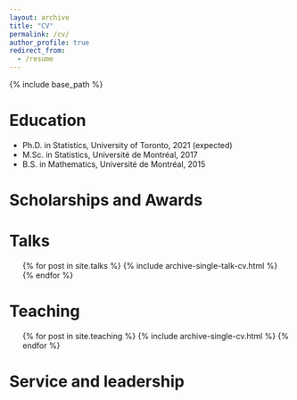 ```yaml
---
layout: archive
title: "CV"
permalink: /cv/
author_profile: true
redirect_from:
  - /resume
---
```


{% include base_path %}

Education
======
* Ph.D. in Statistics, University of Toronto, 2021 (expected)
* M.Sc. in Statistics, Université de Montréal, 2017
* B.S. in Mathematics, Université de Montréal, 2015

Scholarships and Awards
======

<!---
Publications
======
  <ul>{% for post in site.publications %}
    {% include archive-single-cv.html %}
  {% endfor %}</ul>
--->

Talks
======
  <ul>{% for post in site.talks %}
    {% include archive-single-talk-cv.html %}
  {% endfor %}</ul>
  
Teaching
======
  <ul>{% for post in site.teaching %}
    {% include archive-single-cv.html %}
  {% endfor %}</ul>
  
Service and leadership
======
